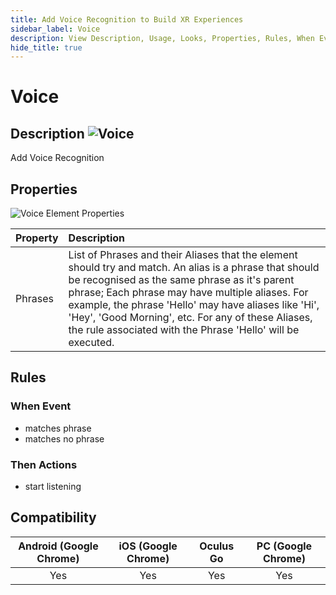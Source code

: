 ```yaml
---
title: Add Voice Recognition to Build XR Experiences
sidebar_label: Voice
description: View Description, Usage, Looks, Properties, Rules, When Events, Then Actions, Compatibility, Tutorials for Adding Voice Recognition in GMetri XR experiences.
hide_title: true
---
```


# Voice

## Description ![Voice](https://s.vrgmetri.com/gb-web/portal-docs/assets/img/svg/voice.svg#icon/) 

Add Voice Recognition

## Properties

![Voice Element Properties](https://r.vrgmetri.com/image/q_90/gb-web/portal-docs/assets/img/screenshots/Voice_Element_properties.png.jpg#boxShadow/)

| Property | Description                                                                                                                                                                                                                                                                                                                                                                                    |
| :------- | :--------------------------------------------------------------------------------------------------------------------------------------------------------------------------------------------------------------------------------------------------------------------------------------------------------------------------------------------------------------------------------------------- |
| Phrases  | List of Phrases and their Aliases that the element should try and match. An alias is a phrase that should be recognised as the same phrase as it's parent phrase; Each phrase may have multiple aliases. For example, the phrase 'Hello' may have aliases like 'Hi', 'Hey', 'Good Morning', etc. For any of these Aliases, the rule associated with the Phrase 'Hello' will be executed. |

##  Rules

###  When Event

- matches phrase
- matches no phrase

###  Then Actions

- start listening

## Compatibility

| Android (Google Chrome) | iOS (Google Chrome) | Oculus Go | PC (Google Chrome) |
| :---------------------: | :-----------------: | :-------: | :----------------: |
|           Yes           |         Yes         |    Yes    |        Yes         |
